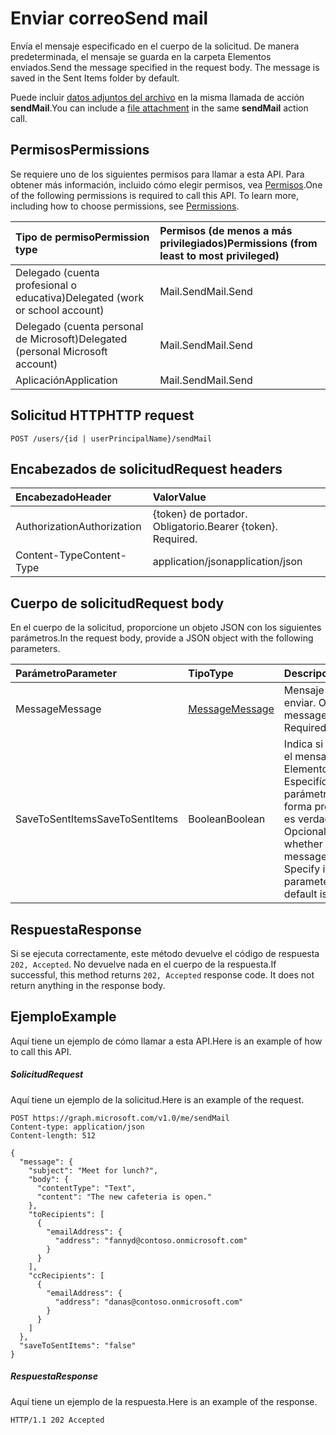 # <a name="send-mail"></a><span data-ttu-id="ee4e3-101">Enviar correo</span><span class="sxs-lookup"><span data-stu-id="ee4e3-101">Send mail</span></span>

<span data-ttu-id="ee4e3-p101">Envía el mensaje especificado en el cuerpo de la solicitud. De manera predeterminada, el mensaje se guarda en la carpeta Elementos enviados.</span><span class="sxs-lookup"><span data-stu-id="ee4e3-p101">Send the message specified in the request body. The message is saved in the Sent Items folder by default.</span></span>

<span data-ttu-id="ee4e3-104">Puede incluir [datos adjuntos del archivo](../resources/fileattachment.md) en la misma llamada de acción **sendMail**.</span><span class="sxs-lookup"><span data-stu-id="ee4e3-104">You can include a [file attachment](../resources/fileattachment.md) in the same **sendMail** action call.</span></span>

## <a name="permissions"></a><span data-ttu-id="ee4e3-105">Permisos</span><span class="sxs-lookup"><span data-stu-id="ee4e3-105">Permissions</span></span>
<span data-ttu-id="ee4e3-p102">Se requiere uno de los siguientes permisos para llamar a esta API. Para obtener más información, incluido cómo elegir permisos, vea [Permisos](../../../concepts/permissions_reference.md).</span><span class="sxs-lookup"><span data-stu-id="ee4e3-p102">One of the following permissions is required to call this API. To learn more, including how to choose permissions, see [Permissions](../../../concepts/permissions_reference.md).</span></span>


|<span data-ttu-id="ee4e3-108">Tipo de permiso</span><span class="sxs-lookup"><span data-stu-id="ee4e3-108">Permission type</span></span>      | <span data-ttu-id="ee4e3-109">Permisos (de menos a más privilegiados)</span><span class="sxs-lookup"><span data-stu-id="ee4e3-109">Permissions (from least to most privileged)</span></span>              | 
|:--------------------|:---------------------------------------------------------| 
|<span data-ttu-id="ee4e3-110">Delegado (cuenta profesional o educativa)</span><span class="sxs-lookup"><span data-stu-id="ee4e3-110">Delegated (work or school account)</span></span> | <span data-ttu-id="ee4e3-111">Mail.Send</span><span class="sxs-lookup"><span data-stu-id="ee4e3-111">Mail.Send</span></span>    | 
|<span data-ttu-id="ee4e3-112">Delegado (cuenta personal de Microsoft)</span><span class="sxs-lookup"><span data-stu-id="ee4e3-112">Delegated (personal Microsoft account)</span></span> | <span data-ttu-id="ee4e3-113">Mail.Send</span><span class="sxs-lookup"><span data-stu-id="ee4e3-113">Mail.Send</span></span>    | 
|<span data-ttu-id="ee4e3-114">Aplicación</span><span class="sxs-lookup"><span data-stu-id="ee4e3-114">Application</span></span> | <span data-ttu-id="ee4e3-115">Mail.Send</span><span class="sxs-lookup"><span data-stu-id="ee4e3-115">Mail.Send</span></span> | 

## <a name="http-request"></a><span data-ttu-id="ee4e3-116">Solicitud HTTP</span><span class="sxs-lookup"><span data-stu-id="ee4e3-116">HTTP request</span></span>
<!-- { "blockType": "ignored" } -->
```http
POST /users/{id | userPrincipalName}/sendMail
```
## <a name="request-headers"></a><span data-ttu-id="ee4e3-117">Encabezados de solicitud</span><span class="sxs-lookup"><span data-stu-id="ee4e3-117">Request headers</span></span>
| <span data-ttu-id="ee4e3-118">Encabezado</span><span class="sxs-lookup"><span data-stu-id="ee4e3-118">Header</span></span>       | <span data-ttu-id="ee4e3-119">Valor</span><span class="sxs-lookup"><span data-stu-id="ee4e3-119">Value</span></span> |
|:---------------|:--------|
| <span data-ttu-id="ee4e3-120">Authorization</span><span class="sxs-lookup"><span data-stu-id="ee4e3-120">Authorization</span></span>  | <span data-ttu-id="ee4e3-p103">{token} de portador. Obligatorio.</span><span class="sxs-lookup"><span data-stu-id="ee4e3-p103">Bearer {token}. Required.</span></span>  |
| <span data-ttu-id="ee4e3-123">Content-Type</span><span class="sxs-lookup"><span data-stu-id="ee4e3-123">Content-Type</span></span>  | <span data-ttu-id="ee4e3-124">application/json</span><span class="sxs-lookup"><span data-stu-id="ee4e3-124">application/json</span></span>  |

## <a name="request-body"></a><span data-ttu-id="ee4e3-125">Cuerpo de solicitud</span><span class="sxs-lookup"><span data-stu-id="ee4e3-125">Request body</span></span>
<span data-ttu-id="ee4e3-126">En el cuerpo de la solicitud, proporcione un objeto JSON con los siguientes parámetros.</span><span class="sxs-lookup"><span data-stu-id="ee4e3-126">In the request body, provide a JSON object with the following parameters.</span></span>

| <span data-ttu-id="ee4e3-127">Parámetro</span><span class="sxs-lookup"><span data-stu-id="ee4e3-127">Parameter</span></span>    | <span data-ttu-id="ee4e3-128">Tipo</span><span class="sxs-lookup"><span data-stu-id="ee4e3-128">Type</span></span>   |<span data-ttu-id="ee4e3-129">Descripción</span><span class="sxs-lookup"><span data-stu-id="ee4e3-129">Description</span></span>|
|:---------------|:--------|:----------|
|<span data-ttu-id="ee4e3-130">Message</span><span class="sxs-lookup"><span data-stu-id="ee4e3-130">Message</span></span>|[<span data-ttu-id="ee4e3-131">Message</span><span class="sxs-lookup"><span data-stu-id="ee4e3-131">Message</span></span>](../resources/message.md)|<span data-ttu-id="ee4e3-p104">Mensaje que se va a enviar. Obligatorio.</span><span class="sxs-lookup"><span data-stu-id="ee4e3-p104">The message to send. Required.</span></span>|
|<span data-ttu-id="ee4e3-134">SaveToSentItems</span><span class="sxs-lookup"><span data-stu-id="ee4e3-134">SaveToSentItems</span></span>|<span data-ttu-id="ee4e3-135">Boolean</span><span class="sxs-lookup"><span data-stu-id="ee4e3-135">Boolean</span></span>|<span data-ttu-id="ee4e3-p105">Indica si se va a guardar el mensaje en Elementos enviados. Especifíquelo solo si el parámetro es falso, de forma predeterminada es verdadero.  Opcional.</span><span class="sxs-lookup"><span data-stu-id="ee4e3-p105">Indicates whether to save the message in Sent Items. Specify it only if the parameter is false; default is true.  Optional.</span></span> |

## <a name="response"></a><span data-ttu-id="ee4e3-139">Respuesta</span><span class="sxs-lookup"><span data-stu-id="ee4e3-139">Response</span></span>

<span data-ttu-id="ee4e3-p106">Si se ejecuta correctamente, este método devuelve el código de respuesta `202, Accepted`. No devuelve nada en el cuerpo de la respuesta.</span><span class="sxs-lookup"><span data-stu-id="ee4e3-p106">If successful, this method returns `202, Accepted` response code. It does not return anything in the response body.</span></span>

## <a name="example"></a><span data-ttu-id="ee4e3-142">Ejemplo</span><span class="sxs-lookup"><span data-stu-id="ee4e3-142">Example</span></span>
<span data-ttu-id="ee4e3-143">Aquí tiene un ejemplo de cómo llamar a esta API.</span><span class="sxs-lookup"><span data-stu-id="ee4e3-143">Here is an example of how to call this API.</span></span>
##### <a name="request"></a><span data-ttu-id="ee4e3-144">Solicitud</span><span class="sxs-lookup"><span data-stu-id="ee4e3-144">Request</span></span>
<span data-ttu-id="ee4e3-145">Aquí tiene un ejemplo de la solicitud.</span><span class="sxs-lookup"><span data-stu-id="ee4e3-145">Here is an example of the request.</span></span>
<!-- {
  "blockType": "request",
  "name": "user_sendmail"
}-->
```http
POST https://graph.microsoft.com/v1.0/me/sendMail
Content-type: application/json
Content-length: 512

{
  "message": {
    "subject": "Meet for lunch?",
    "body": {
      "contentType": "Text",
      "content": "The new cafeteria is open."
    },
    "toRecipients": [
      {
        "emailAddress": {
          "address": "fannyd@contoso.onmicrosoft.com"
        }
      }
    ],
    "ccRecipients": [
      {
        "emailAddress": {
          "address": "danas@contoso.onmicrosoft.com"
        }
      }
    ]
  },
  "saveToSentItems": "false"
}
```

##### <a name="response"></a><span data-ttu-id="ee4e3-146">Respuesta</span><span class="sxs-lookup"><span data-stu-id="ee4e3-146">Response</span></span>
<span data-ttu-id="ee4e3-147">Aquí tiene un ejemplo de la respuesta.</span><span class="sxs-lookup"><span data-stu-id="ee4e3-147">Here is an example of the response.</span></span>
<!-- {
  "blockType": "response",
  "truncated": true
} -->
```http
HTTP/1.1 202 Accepted
```

<!-- uuid: 8fcb5dbc-d5aa-4681-8e31-b001d5168d79
2015-10-25 14:57:30 UTC -->
<!-- {
  "type": "#page.annotation",
  "description": "user: sendMail",
  "keywords": "",
  "section": "documentation",
  "tocPath": ""
}-->
